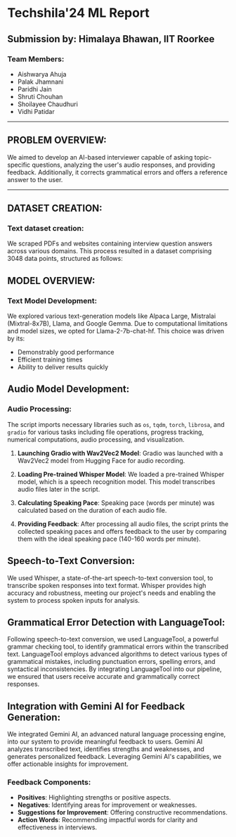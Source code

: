 # Techshila'24 ML Report

## Submission by: Himalaya Bhawan, IIT Roorkee

### Team Members:
- Aishwarya Ahuja
- Palak Jhamnani
- Paridhi Jain
- Shruti Chouhan
- Shoilayee Chaudhuri
- Vidhi Patidar

---

## PROBLEM OVERVIEW:

We aimed to develop an AI-based interviewer capable of asking topic-specific questions, analyzing the user's audio responses, and providing feedback. Additionally, it corrects grammatical errors and offers a reference answer to the user.

---

## DATASET CREATION:

### Text dataset creation:

We scraped PDFs and websites containing interview question answers across various domains. This process resulted in a dataset comprising 3048 data points, structured as follows:

## MODEL OVERVIEW:

### Text Model Development:

We explored various text-generation models like Alpaca Large, Mistralai (Mixtral-8x7B), Llama, and Google Gemma. Due to computational limitations and model sizes, we opted for Llama-2-7b-chat-hf. This choice was driven by its:

- Demonstrably good performance
- Efficient training times
- Ability to deliver results quickly

## Audio Model Development:

### Audio Processing:

The script imports necessary libraries such as `os`, `tqdm`, `torch`, `librosa`, and `gradio` for various tasks including file operations, progress tracking, numerical computations, audio processing, and visualization.

1. **Launching Gradio with Wav2Vec2 Model**: Gradio was launched with a Wav2Vec2 model from Hugging Face for audio recording.

2. **Loading Pre-trained Whisper Model**: We loaded a pre-trained Whisper model, which is a speech recognition model. This model transcribes audio files later in the script.

3. **Calculating Speaking Pace**: Speaking pace (words per minute) was calculated based on the duration of each audio file.

4. **Providing Feedback**: After processing all audio files, the script prints the collected speaking paces and offers feedback to the user by comparing them with the ideal speaking pace (140-160 words per minute).


## Speech-to-Text Conversion:

We used Whisper, a state-of-the-art speech-to-text conversion tool, to transcribe spoken responses into text format. Whisper provides high accuracy and robustness, meeting our project's needs and enabling the system to process spoken inputs for analysis.

## Grammatical Error Detection with LanguageTool:

Following speech-to-text conversion, we used LanguageTool, a powerful grammar checking tool, to identify grammatical errors within the transcribed text. LanguageTool employs advanced algorithms to detect various types of grammatical mistakes, including punctuation errors, spelling errors, and syntactical inconsistencies. By integrating LanguageTool into our pipeline, we ensured that users receive accurate and grammatically correct responses.


## Integration with Gemini AI for Feedback Generation:

We integrated Gemini AI, an advanced natural language processing engine, into our system to provide meaningful feedback to users. Gemini AI analyzes transcribed text, identifies strengths and weaknesses, and generates personalized feedback. Leveraging Gemini AI's capabilities, we offer actionable insights for improvement.

### Feedback Components:

- **Positives**: Highlighting strengths or positive aspects.
- **Negatives**: Identifying areas for improvement or weaknesses.
- **Suggestions for Improvement**: Offering constructive recommendations.
- **Action Words**: Recommending impactful words for clarity and effectiveness in interviews.


